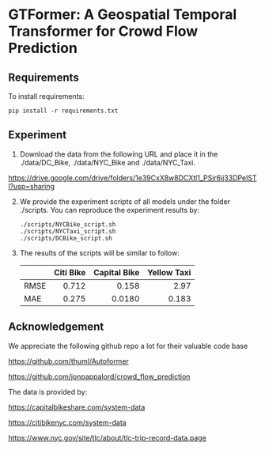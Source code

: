 # GTFormer: A Geospatial Temporal Transformer for Crowd Flow Prediction

<!-- This repository is the official implementation of "GTFormer: A Geospatial Temporal Transformer for Crowd Flow Prediction. ICKG 2024".

<div align="center">
<img src="https://github.com/kodakoda-koda/gtformer_ickg/blob/main/figure/GTFormer.png" width="1000" alt="Figure" title="Architecture of GTFormer">
</div>
 -->

## Requirements

To install requirements:

```setup
pip install -r requirements.txt
```

## Experiment

1. Download the data from the following URL and place it in the ./data/DC_Bike, ./data/NYC_Bike and ./data/NYC_Taxi.

https://drive.google.com/drive/folders/1e39CxX8w8DCXtl1_PSir6jj33DPelSTl?usp=sharing

2. We provide the experiment scripts of all models under the folder ./scripts. You can reproduce the experiment results by:
   ```
   ./scripts/NYCBike_script.sh
   ./scripts/NYCTaxi_script.sh
   ./scripts/DCBike_script.sh
   ```

3. The results of the scripts will be similar to follow:

   |       | Citi Bike | Capital Bike | Yellow Taxi |
   |:------|----------:|-------------:|------------:|
   | RMSE  | 0.712     | 0.158        | 2.97        |
   | MAE   | 0.275     | 0.0180       | 0.183       |


## Acknowledgement

We appreciate the following github repo a lot for their valuable code base

https://github.com/thuml/Autoformer

https://github.com/jonpappalord/crowd_flow_prediction

The data is provided by:

https://capitalbikeshare.com/system-data

https://citibikenyc.com/system-data

https://www.nyc.gov/site/tlc/about/tlc-trip-record-data.page
